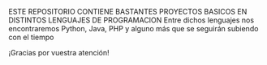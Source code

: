 ESTE REPOSITORIO CONTIENE BASTANTES PROYECTOS BASICOS EN DISTINTOS LENGUAJES DE PROGRAMACION
Entre dichos lenguajes nos encontraremos Python, Java, PHP y alguno más que se seguirán subiendo con el tiempo

¡Gracias por vuestra atención!

